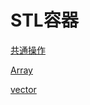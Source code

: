 # STL容器

[共通操作](STL%E5%AE%B9%E5%99%A8%20cd58638d77084caf9650234b3e630132/%E5%85%B1%E9%80%9A%E6%93%8D%E4%BD%9C%20da07e09cc0704b709742f05926cdd49f.md)

[Array](STL%E5%AE%B9%E5%99%A8%20cd58638d77084caf9650234b3e630132/Array%201fd81ba522284a4a80a0e7f02d220fe5.md)

[vector](STL%E5%AE%B9%E5%99%A8%20cd58638d77084caf9650234b3e630132/vector%200b1e9223dbd249a68fa1b380b2cc1b8e.md)